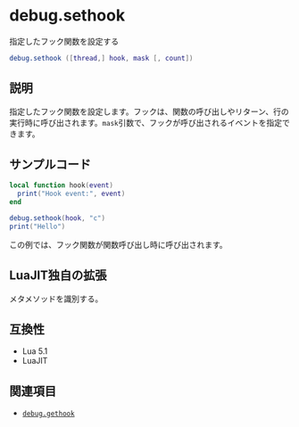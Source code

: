 # debug.sethook

指定したフック関数を設定する

```lua
debug.sethook ([thread,] hook, mask [, count])
```

## 説明

指定したフック関数を設定します。フックは、関数の呼び出しやリターン、行の実行時に呼び出されます。`mask`引数で、フックが呼び出されるイベントを指定できます。

## サンプルコード

```lua
local function hook(event)
  print("Hook event:", event)
end

debug.sethook(hook, "c")
print("Hello")
```

この例では、フック関数が関数呼び出し時に呼び出されます。

## LuaJIT独自の拡張

メタメソッドを識別する。

## 互換性

- Lua 5.1
- LuaJIT

## 関連項目

- [`debug.gethook`](gethook.md)